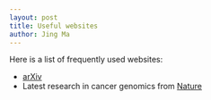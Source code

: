 ```yaml
---
layout: post
title: Useful websites
author: Jing Ma
---
```


Here is a list of frequently used websites:

- [arXiv](https://arxiv.org/list/stat/new)
- Latest research in cancer genomics from [Nature](https://www.nature.com/subjects/cancer-genomics)
